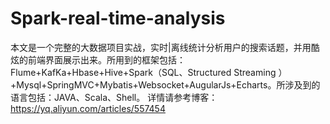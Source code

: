 # Spark-real-time-analysis
本文是一个完整的大数据项目实战，实时|离线统计分析用户的搜索话题，并用酷炫的前端界面展示出来。所用到的框架包括：Flume+KafKa+Hbase+Hive+Spark（SQL、Structured Streaming ）+Mysql+SpringMVC+Mybatis+Websocket+AugularJs+Echarts。所涉及到的语言包括：JAVA、Scala、Shell。
详情请参考博客：https://yq.aliyun.com/articles/557454
